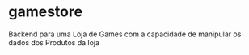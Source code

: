 # gamestore
Backend para uma Loja de Games com a capacidade de manipular os dados dos Produtos da loja
